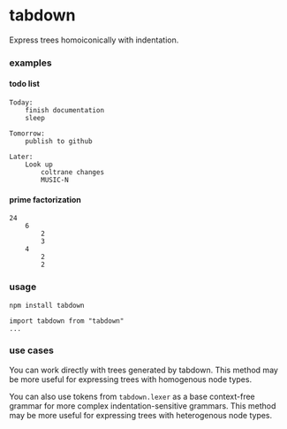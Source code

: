 # tabdown

Express trees homoiconically with indentation.



### examples
#### todo list
```
Today:
    finish documentation
    sleep

Tomorrow:
    publish to github

Later:
    Look up
        coltrane changes
        MUSIC-N
```
#### prime factorization
```
24
    6
        2
        3
    4
        2
        2
```

### usage
```
npm install tabdown
```
```es6
import tabdown from "tabdown"
...
```

### use cases
You can work directly with trees generated by tabdown.
This method may be more useful for expressing trees with homogenous node types.

You can also use tokens from `tabdown.lexer` as a base context-free grammar for more complex indentation-sensitive grammars.
This method may be more useful for expressing trees with heterogenous node types.

